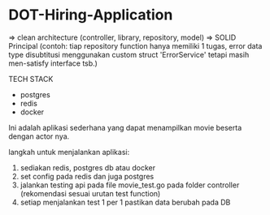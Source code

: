 # DOT-Hiring-Application

=> clean architecture (controller, library, repository, model)
=> SOLID Principal (contoh: tiap repository function hanya memiliki 1 tugas, error data type disubtitusi menggunakan custom struct 'ErrorService' tetapi masih men-satisfy interface tsb.)



TECH STACK
- postgres
- redis
- docker

Ini adalah aplikasi sederhana yang dapat menampilkan movie beserta dengan actor nya.

langkah untuk menjalankan aplikasi:
1. sediakan redis, postgres db atau docker
2. set config pada redis dan juga postgres
3. jalankan testing api pada file movie_test.go pada folder controller (rekomendasi sesuai urutan test function)
4. setiap menjalankan test 1 per 1 pastikan data berubah pada DB

